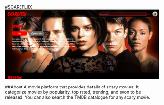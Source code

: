 #SCAREFLIIX
![scareflix image](./src/Annotation%202022-10-11%20104442.png)

##About
A movie platform that provides details of scary movies. It categorize movies by popularity, top rated, trendng, and soon to be released. You can also search the TMDB catalogue for any scary movie.



